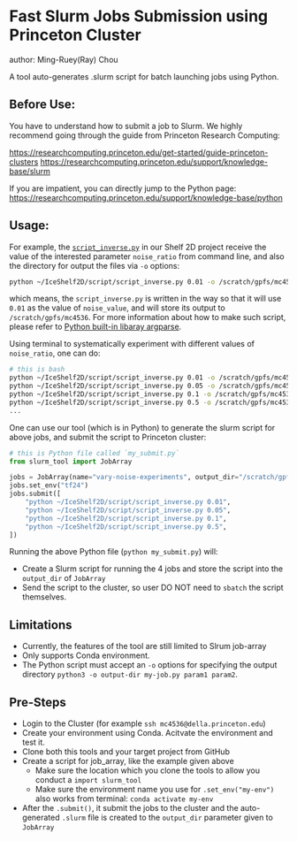 # Fast Slurm Jobs Submission using Princeton Cluster
author: Ming-Ruey(Ray) Chou

A tool auto-generates .slurm script for batch launching jobs using Python.

## Before Use:

You have to understand how to submit a job to Slurm.
We highly recommend going through the guide from Princeton Research Computing:

https://researchcomputing.princeton.edu/get-started/guide-princeton-clusters
https://researchcomputing.princeton.edu/support/knowledge-base/slurm

If you are impatient, you can directly jump to the Python page:
https://researchcomputing.princeton.edu/support/knowledge-base/python

## Usage:

For example, the [`script_inverse.py`](https://github.com/YaoGroup/IceShelf2D/blob/main/script/script_inverse.py) in our Shelf 2D project receive the value of the interested parameter `noise_ratio` from command line, and also the directory for output the files via `-o` options:

```bash
python ~/IceShelf2D/script/script_inverse.py 0.01 -o /scratch/gpfs/mc4536
```
which means, the `script_inverse.py` is written in the way so that it will use `0.01` as the value of `noise_value`, and will store its output to `/scratch/gpfs/mc4536`. 
For more information about how to make such script, please refer to [Python built-in libaray argparse](https://docs.python.org/3/library/argparse.html).

Using terminal to systematically experiment with different values of `noise_ratio`, one can do:
```bash
# this is bash
python ~/IceShelf2D/script/script_inverse.py 0.01 -o /scratch/gpfs/mc4536 &&
python ~/IceShelf2D/script/script_inverse.py 0.05 -o /scratch/gpfs/mc4536 &&
python ~/IceShelf2D/script/script_inverse.py 0.1 -o /scratch/gpfs/mc4536 &&
python ~/IceShelf2D/script/script_inverse.py 0.5 -o /scratch/gpfs/mc4536 &&
...
```
One can use our tool (which is in Python) to generate the slurm script for above jobs, and submit the script to Princeton cluster:
```python
# this is Python file called `my_submit.py`
from slurm_tool import JobArray

jobs = JobArray(name="vary-noise-experiments", output_dir="/scratch/gpfs/mc4536", node=1, cpus=1, gpus=1, time=0.5)
jobs.set_env("tf24")
jobs.submit([
    "python ~/IceShelf2D/script/script_inverse.py 0.01",
    "python ~/IceShelf2D/script/script_inverse.py 0.05",
    "python ~/IceShelf2D/script/script_inverse.py 0.1",
    "python ~/IceShelf2D/script/script_inverse.py 0.5",
])
```
Running the above Python file (`python my_submit.py`) will:
- Create a Slurm script for running the 4 jobs and store the script into the `output_dir` of `JobArray`
- Send the script to the cluster, so user DO NOT need to `sbatch` the script themselves.

## Limitations
- Currently, the features of the tool are still limited to Slrum job-array
- Only supports Conda environment.
- The Python script must accept an `-o` options for specifying the output directory `python3 -o output-dir my-job.py param1 param2`.

## Pre-Steps
- Login to the Cluster (for example `ssh mc4536@della.princeton.edu`)
- Create your environment using Conda. Acitvate the environment and test it.
- Clone both this tools and your target project from GitHub
- Create a script for job_array, like the example given above
    - Make sure the location which you clone the tools to allow you conduct a `import slurm_tool`
    - Make sure the environment name you use for `.set_env("my-env")` also works from terminal: `conda activate my-env`
- After the `.submit()`, it submit the jobs to the cluster and the auto-generated `.slurm` file is created to the `output_dir` parameter given to `JobArray`
